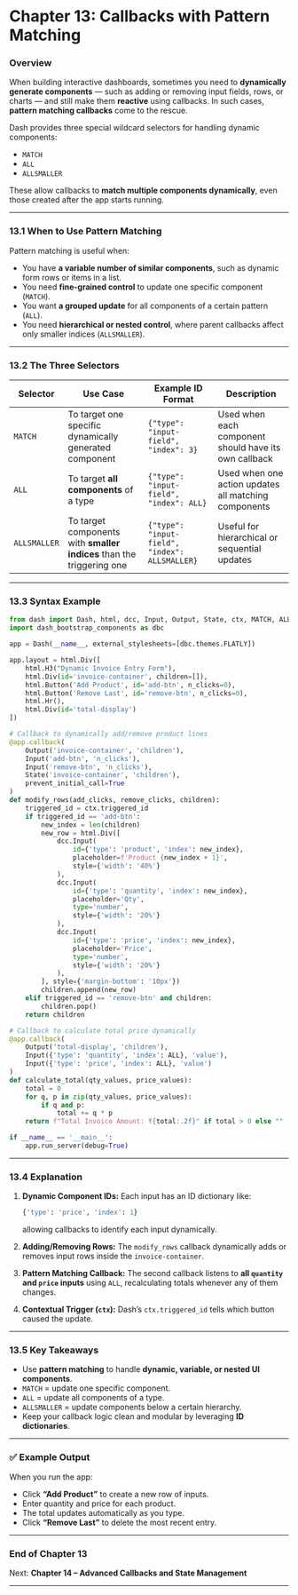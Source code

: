 # **Chapter 13: Callbacks with Pattern Matching**

### **Overview**

When building interactive dashboards, sometimes you need to **dynamically generate components** — such as adding or removing input fields, rows, or charts — and still make them **reactive** using callbacks.
In such cases, **pattern matching callbacks** come to the rescue.

Dash provides three special wildcard selectors for handling dynamic components:

* `MATCH`
* `ALL`
* `ALLSMALLER`

These allow callbacks to **match multiple components dynamically**, even those created after the app starts running.

---

### **13.1 When to Use Pattern Matching**

Pattern matching is useful when:

* You have **a variable number of similar components**, such as dynamic form rows or items in a list.
* You need **fine-grained control** to update one specific component (`MATCH`).
* You want **a grouped update** for all components of a certain pattern (`ALL`).
* You need **hierarchical or nested control**, where parent callbacks affect only smaller indices (`ALLSMALLER`).

---

### **13.2 The Three Selectors**

| Selector     | Use Case                                                              | Example ID Format                              | Description                                           |
| ------------ | --------------------------------------------------------------------- | ---------------------------------------------- | ----------------------------------------------------- |
| `MATCH`      | To target one specific dynamically generated component                | `{"type": "input-field", "index": 3}`          | Used when each component should have its own callback |
| `ALL`        | To target **all components** of a type                                | `{"type": "input-field", "index": ALL}`        | Used when one action updates all matching components  |
| `ALLSMALLER` | To target components with **smaller indices** than the triggering one | `{"type": "input-field", "index": ALLSMALLER}` | Useful for hierarchical or sequential updates         |

---

### **13.3 Syntax Example**

```python
from dash import Dash, html, dcc, Input, Output, State, ctx, MATCH, ALL
import dash_bootstrap_components as dbc

app = Dash(__name__, external_stylesheets=[dbc.themes.FLATLY])

app.layout = html.Div([
    html.H3("Dynamic Invoice Entry Form"),
    html.Div(id='invoice-container', children=[]),
    html.Button('Add Product', id='add-btn', n_clicks=0),
    html.Button('Remove Last', id='remove-btn', n_clicks=0),
    html.Hr(),
    html.Div(id='total-display')
])

# Callback to dynamically add/remove product lines
@app.callback(
    Output('invoice-container', 'children'),
    Input('add-btn', 'n_clicks'),
    Input('remove-btn', 'n_clicks'),
    State('invoice-container', 'children'),
    prevent_initial_call=True
)
def modify_rows(add_clicks, remove_clicks, children):
    triggered_id = ctx.triggered_id
    if triggered_id == 'add-btn':
        new_index = len(children)
        new_row = html.Div([
            dcc.Input(
                id={'type': 'product', 'index': new_index},
                placeholder=f'Product {new_index + 1}',
                style={'width': '40%'}
            ),
            dcc.Input(
                id={'type': 'quantity', 'index': new_index},
                placeholder='Qty',
                type='number',
                style={'width': '20%'}
            ),
            dcc.Input(
                id={'type': 'price', 'index': new_index},
                placeholder='Price',
                type='number',
                style={'width': '20%'}
            ),
        ], style={'margin-bottom': '10px'})
        children.append(new_row)
    elif triggered_id == 'remove-btn' and children:
        children.pop()
    return children

# Callback to calculate total price dynamically
@app.callback(
    Output('total-display', 'children'),
    Input({'type': 'quantity', 'index': ALL}, 'value'),
    Input({'type': 'price', 'index': ALL}, 'value')
)
def calculate_total(qty_values, price_values):
    total = 0
    for q, p in zip(qty_values, price_values):
        if q and p:
            total += q * p
    return f"Total Invoice Amount: ₹{total:.2f}" if total > 0 else ""

if __name__ == '__main__':
    app.run_server(debug=True)
```

---

### **13.4 Explanation**

1. **Dynamic Component IDs:**
   Each input has an ID dictionary like:

   ```python
   {'type': 'price', 'index': 1}
   ```

   allowing callbacks to identify each input dynamically.

2. **Adding/Removing Rows:**
   The `modify_rows` callback dynamically adds or removes input rows inside the `invoice-container`.

3. **Pattern Matching Callback:**
   The second callback listens to **all `quantity` and `price` inputs** using `ALL`, recalculating totals whenever any of them changes.

4. **Contextual Trigger (`ctx`):**
   Dash’s `ctx.triggered_id` tells which button caused the update.

---

### **13.5 Key Takeaways**

* Use **pattern matching** to handle **dynamic, variable, or nested UI components**.
* `MATCH` = update one specific component.
* `ALL` = update all components of a type.
* `ALLSMALLER` = update components below a certain hierarchy.
* Keep your callback logic clean and modular by leveraging **ID dictionaries**.

---

### ✅ **Example Output**

When you run the app:

* Click **“Add Product”** to create a new row of inputs.
* Enter quantity and price for each product.
* The total updates automatically as you type.
* Click **“Remove Last”** to delete the most recent entry.

---

### **End of Chapter 13**

Next: **Chapter 14 – Advanced Callbacks and State Management**

---
